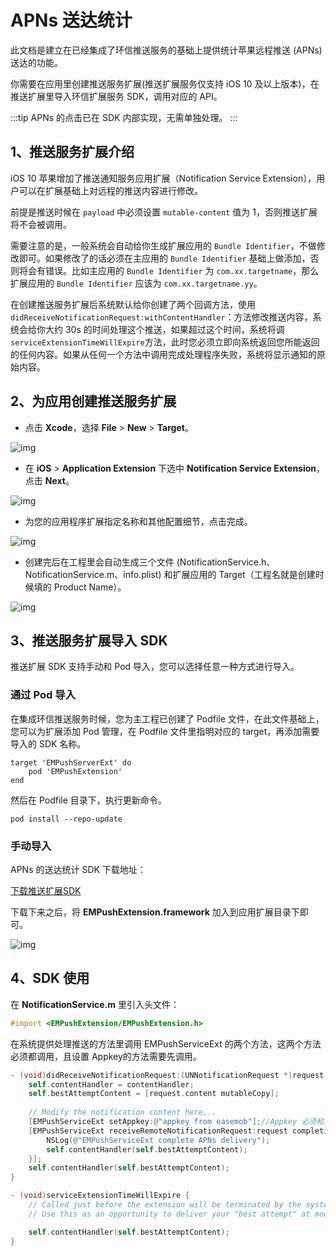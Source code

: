 # APNs 送达统计

此文档是建立在已经集成了环信推送服务的基础上提供统计苹果远程推送 (APNs) 送达的功能。

你需要在应用里创建推送服务扩展(推送扩展服务仅支持 iOS 10 及以上版本)，在推送扩展里导入环信扩展服务 SDK，调用对应的 API。

:::tip
APNs 的点击已在 SDK 内部实现，无需单独处理。
:::

## 1、推送服务扩展介绍

iOS 10 苹果增加了推送通知服务应用扩展（Notification Service Extension），用户可以在扩展基础上对远程的推送内容进行修改。

前提是推送时候在 `payload` 中必须设置 `mutable-content` 值为 1，否则推送扩展将不会被调用。

需要注意的是，一般系统会自动给你生成扩展应用的 `Bundle Identifier`，不做修改即可。如果修改了的话必须在主应用的 `Bundle Identifier` 基础上做添加，否则将会有错误。比如主应用的 `Bundle Identifier` 为 `com.xx.targetname`，那么扩展应用的 `Bundle Identifier` 应该为 `com.xx.targetname.yy`。

在创建推送服务扩展后系统默认给你创建了两个回调方法，使用 `didReceiveNotificationRequest:withContentHandler`：方法修改推送内容，系统会给你大约 30s 的时间处理这个推送，如果超过这个时间，系统将调 `serviceExtensionTimeWillExpire`方法，此时您必须立即向系统返回您所能返回的任何内容。如果从任何一个方法中调用完成处理程序失败，系统将显示通知的原始内容。

## 2、为应用创建推送服务扩展

- 点击 **Xcode**，选择 **File** > **New** > **Target**。

![img](/images/instantpush/push_xcode_target.png)

- 在 **iOS** > **Application Extension** 下选中 **Notification Service Extension**，点击 **Next**。

![img](/images/instantpush/push_apns_notificationextension.png)

- 为您的应用程序扩展指定名称和其他配置细节，点击完成。

![img](/images/instantpush/push_apns_targetconfi.png)

- 创建完后在工程里会自动生成三个文件 (NotificationService.h、NotificationService.m、info.plist) 和扩展应用的 Target（工程名就是创建时候填的 Product Name）。

![img](/images/instantpush/push_apns_serviceext.png)

## 3、推送服务扩展导入 SDK

推送扩展 SDK 支持手动和 Pod 导入，您可以选择任意一种方式进行导入。

### 通过 Pod 导入

在集成环信推送服务时候，您为主工程已创建了 Podfile 文件，在此文件基础上，您可以为扩展添加 Pod 管理，在 Podfile 文件里指明对应的 target，再添加需要导入的 SDK 名称。

```pod
target 'EMPushServerExt' do
    pod 'EMPushExtension'    
end
```

然后在 Podfile 目录下，执行更新命令。

```pod
pod install --repo-update 
```

### 手动导入

APNs 的送达统计 SDK 下载地址：

[下载推送扩展SDK](https://downloadsdk.easemob.com/downloads/EMPushExtension0_1_0.zip)

下载下来之后，将 **EMPushExtension.framework** 加入到应用扩展目录下即可。

![img](/images/instantpush/push_apns_extension_directory.png) 

## 4、SDK 使用

在 **NotificationService.m** 里引入头文件：

```objectivec
#import <EMPushExtension/EMPushExtension.h> 
```

在系统提供处理推送的方法里调用 EMPushServiceExt 的两个方法，这两个方法必须都调用，且设置 Appkey的方法需要先调用。

```objectivec
- (void)didReceiveNotificationRequest:(UNNotificationRequest *)request withContentHandler:(void (^)(UNNotificationContent * _Nonnull))contentHandler {
    self.contentHandler = contentHandler;
    self.bestAttemptContent = [request.content mutableCopy];
    
    // Modify the notification content here...
    [EMPushServiceExt setAppkey:@"appkey from easemob"];//Appkey 必须和主应用中的 Appkey 一致
    [EMPushServiceExt receiveRemoteNotificationRequest:request completion:^(NSError * _Nonnull error) {
        NSLog(@"EMPushServiceExt complete APNs delivery");
        self.contentHandler(self.bestAttemptContent);
    }];
    self.contentHandler(self.bestAttemptContent);
}

- (void)serviceExtensionTimeWillExpire {
    // Called just before the extension will be terminated by the system.
    // Use this as an opportunity to deliver your "best attempt" at modified content, otherwise the original push payload will be used.

    self.contentHandler(self.bestAttemptContent);
}
```